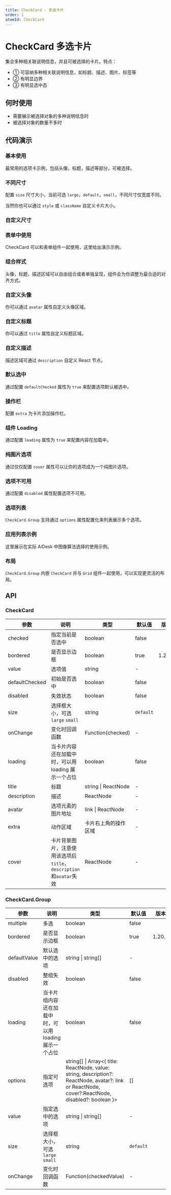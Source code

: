 ```yaml
---
title: CheckCard - 多选卡片
order: 1
atomId: CheckCard
---
```


# CheckCard 多选卡片

集合多种相关联说明信息，并且可被选择的卡片。特点：

- ① 可容纳多种相关联说明信息，如标题、描述、图片、标签等
- ② 有明显边界
- ③ 有明显选中态

## 何时使用

- 需要展示被选择对象的多种说明信息时
- 被选择对象的数量不多时

## 代码演示

### 基本使用

最常用的选项卡示例，包括头像，标题，描述等部分，可被选择。

<code src="./demos/basic.tsx" ></code>

<code src="./demos/single.tsx"  description="在多个选项存在的情况下可通过 `CheckCard.Group` 分组，默认选项卡组件为单选模式。" thumbnail="https://gw.alipayobjects.com/zos/bmw-prod/be0fcade-afae-4e85-95ef-a3cc90f6d4b3/kc60kq47_w1362_h412.jpeg" ></code>

<code src="./demos/multiple.tsx"  thumbnail="https://gw.alipayobjects.com/zos/bmw-prod/06963ad4-ba2b-4733-a1c5-778e7f696ac1/kc61xhvk_w1364_h280.jpeg" description="通过设置 `CheckCard.Group` 的 `multiple` 属性配置多选，注意多选模式下表单项返回值为数组。"></code>

### 不同尺寸

配置 `size` 尺寸大小，当前可选 `large`，`default`，`small`，不同尺寸仅宽度不同。

<code src="./demos/size.tsx" ></code>

当然你也可以通过 `style` 或 `className` 自定义卡片大小。

### 自定义尺寸

<code src="./demos/custom.tsx" ></code>

### 表单中使用

CheckCard 可以和表单组件一起使用，这里给出演示示例。

<code src="./demos/form.tsx" oldtitle="多选卡片 - 表单中使用" thumbnail="https://gw.alipayobjects.com/zos/bmw-prod/c8fa2080-5a46-4f50-ae99-846b1804f56d/kc62b0ug_w1360_h656.jpeg" ></code>

### 组合样式

头像，标题，描述区域可以自由组合或者单独呈现，组件会为你调整为最合适的对齐方式。

<code src="./demos/compose.tsx" ></code>

### 自定义头像

你可以通过 `avatar` 属性自定义头像区域。

<code src="./demos/avatar.tsx" ></code>

### 自定义标题

你可以通过 `title` 属性自定义标题区域。

<code src="./demos/title.tsx" ></code>

### 自定义描述

描述区域可通过 `description` 自定义 React 节点。

<code src="./demos/description.tsx" ></code>

### 默认选中

通过配置 `defaultChecked` 属性为 `true` 来配置选项默认被选中。

<code src="./demos/defaultChecked.tsx" ></code>

### 操作栏

配置 `extra` 为卡片添加操作栏。

<code src="./demos/extra.tsx" ></code>

### 组件 Loading

通过配置 `loading` 属性为 `true` 来配置内容在加载中。

<code src="./demos/loading.tsx" ></code>

### 纯图片选项

通过仅仅配置 `cover` 属性可以让你的选项成为一个纯图片选项。

<code src="./demos/image.tsx" ></code>

### 选项不可用

通过配置 `disabled` 属性配置选项不可用。

<code src="./demos/disabled.tsx" ></code>

### 选项列表

`CheckCard.Group` 支持通过 `options` 属性配置化来列表展示多个选项。

<code src="./demos/group.tsx" ></code>

### 应用列表示例

这里展示在实际 AiDesk 中图像算法选择的使用示例。

<code src="./demos/list.tsx" ></code>

### 布局

`CheckCard.Group` 内嵌 `CheckCard` 并与 `Grid` 组件一起使用，可以实现更灵活的布局。

<code src="./demos/grid.tsx" ></code>

## API

### CheckCard

| 参数 | 说明 | 类型 | 默认值 | 版本 |
| --- | --- | --- | --- | --- |
| checked | 指定当前是否选中 | boolean | false |  |
| bordered | 是否显示边框 | boolean | true | 1.20.0 |
| value | 选项值 | string | - |  |
| defaultChecked | 初始是否选中 | boolean | false |  |
| disabled | 失效状态 | boolean | false |  |
| size | 选择框大小，可选 `large` `small` | string | `default` |  |
| onChange | 变化时回调函数 | Function(checked) | - |  |
| loading | 当卡片内容还在加载中时，可以用 loading 展示一个占位 | boolean | false |  |
| title | 标题 | string \| ReactNode | - |  |
| description | 描述 | ReactNode | - |  |
| avatar | 选项元素的图片地址 | link \| ReactNode | - |  |
| extra | 动作区域 | 卡片右上角的操作区域 | - |  |
| cover | 卡片背景图片，注意使用该选项后`title`，`description`和`avatar`失效 | ReactNode | - |  |

### CheckCard.Group

| 参数 | 说明 | 类型 | 默认值 | 版本 |
| --- | --- | --- | --- | --- |
| multiple | 多选 | boolean | false |  |
| bordered | 是否显示边框 | boolean | true | 1.20.0 |
| defaultValue | 默认选中的选项 | string \| string\[] | - |  |
| disabled | 整组失效 | boolean | false |  |
| loading | 当卡片组内容还在加载中时，可以用 loading 展示一个占位 | boolean | false |  |
| options | 指定可选项 | string\[] \| Array<{ title: ReactNode, value: string, description?: ReactNode, avatar?: link or ReactNode, cover?:ReactNode, disabled?: boolean }> | \[] |  |
| value | 指定选中的选项 | string \| string\[] | - |  |
| size | 选择框大小，可选 `large` `small` | string | `default` |  |
| onChange | 变化时回调函数 | Function(checkedValue) | - |  |
